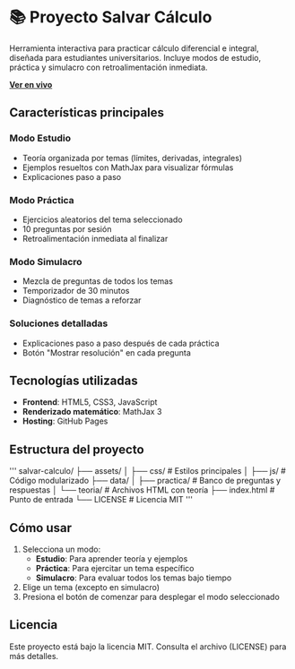 # 📚 Proyecto Salvar Cálculo

Herramienta interactiva para practicar cálculo diferencial e integral, diseñada para estudiantes universitarios. Incluye modos de estudio, práctica y simulacro con retroalimentación inmediata.

**[Ver en vivo](https://zahir-r.github.io/salvar-calculo/)**

## Características principales

### Modo Estudio
- Teoría organizada por temas (límites, derivadas, integrales)
- Ejemplos resueltos con MathJax para visualizar fórmulas
- Explicaciones paso a paso

###  Modo Práctica
- Ejercicios aleatorios del tema seleccionado
- 10 preguntas por sesión
- Retroalimentación inmediata al finalizar

### Modo Simulacro
- Mezcla de preguntas de todos los temas
- Temporizador de 30 minutos
- Diagnóstico de temas a reforzar

### Soluciones detalladas
- Explicaciones paso a paso después de cada práctica
- Botón "Mostrar resolución" en cada pregunta

## Tecnologías utilizadas
- **Frontend**: HTML5, CSS3, JavaScript
- **Renderizado matemático**: MathJax 3
- **Hosting**: GitHub Pages

## Estructura del proyecto
'''
salvar-calculo/
├── assets/
│ ├── css/ # Estilos principales
│ ├── js/ # Código modularizado
├── data/
│ ├── practica/ # Banco de preguntas y respuestas
│ └── teoria/ # Archivos HTML con teoría
├── index.html # Punto de entrada
└── LICENSE # Licencia MIT
'''

## Cómo usar
1. Selecciona un modo:
   - **Estudio**: Para aprender teoría y ejemplos
   - **Práctica**: Para ejercitar un tema específico
   - **Simulacro**: Para evaluar todos los temas bajo tiempo
2. Elige un tema (excepto en simulacro)
3. Presiona el botón de comenzar para desplegar el modo seleccionado

## Licencia
Este proyecto está bajo la licencia MIT. Consulta el archivo (LICENSE) para más detalles.
